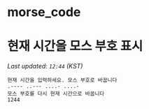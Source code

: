 # morse_code
# 현재 시간을 모스 부호 표시
<!-- MORSE_TIME_START -->
_Last updated: `12:44` (KST)_

```
현재 시간을 입력하세요. 모스 부호로 바꿉니다
.---- ..--- ....- ....-
모스 부호를 다시 현재 시간으로 바꿉니다
1244
```
<!-- MORSE_TIME_END -->
